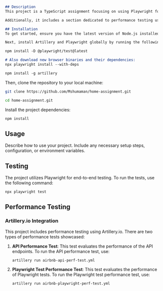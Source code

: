```markdown

## Description
This project is a TypeScript assignment focusing on using Playwright for end-to-end testing, specifically targeting various scenarios. The codebase is structured using the Page Object Model methodology for better organization and maintainability.

Additionally, it includes a section dedicated to performance testing using [Artillery.io](https://artillery.io). This section demonstrates performance tests for both APIs and Playwright tests integrated with Artillery.

## Installation
To get started, ensure you have the latest version of Node.js installed. You can download and install it from the [official Node.js website](https://nodejs.org/).

Next, install Artillery and Playwright globally by running the following commands:

npm install -D @playwright/test@latest

# Also download new browser binaries and their dependencies:
npx playwright install --with-deps

npm install -g artillery
```

Then, clone the repository to your local machine:
```bash
git clone https://github.com/Mshumaman/home-assignment.git

cd home-assignment.git
```

Install the project dependencies:
```bash
npm install
```

## Usage
Describe how to use your project. Include any necessary setup steps, configuration, or environment variables.

## Testing
The project utilizes Playwright for end-to-end testing. To run the tests, use the following command:
```bash
npx playwright test
```

## Performance Testing
### Artillery.io Integration
This project includes performance testing using Artillery.io. There are two types of performance tests showcased:
1. **API Performance Test**: This test evaluates the performance of the API endpoints.
   To run the API performance test, use:
   ```bash
   artillery run airbnb-api-perf-test.yml
   ```

2. **Playwright Test Performance Test**: This test evaluates the performance of Playwright tests.
   To run the Playwright test performance test, use:
   ```bash
   artillery run airbnb-playwright-perf-test.yml
   ```

```
